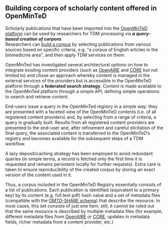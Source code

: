 ## Building corpora of scholarly content offered in OpenMinTeD
Scholarly publications that have been imported into the  [OpenMinTeD platform](https://services.openminted.eu) can be used by researchers for TDM processing via _**a query-based creation of corpora**_.  
Researchers can [build a corpus](https://services.openminted.eu/resourceRegistration/corpus/searchForPublications) by selecting publications from various sources based on specific criteria, e.g. "a corpus of English articles in the biomedicine area", and then apply TDM services on them.

OpenMinTed has investigated several architectural options on how to integrate existing content providers \(such as [OpenAIRE](https://www.openaire.eu/) and [CORE](https://core.ac.uk/) but not limited to\) and chose an approach whereby content is managed in the external services of the providers but is accessible in the OpenMinTeD platform through a **federated search strategy**. Content is made available to the OpenMinTed platform through a simple API, defining simple operations to search and retrieve content.

End-users issue a query in the OpenMinTed registry in a simple way: they are presented with a faceted view of the OpenMinTeD contents \(i.e. of all registered content providers\) and, by selecting from a range of criteria, a query is gradually built. Results from all registered content providers are presented to the end-user and, after refinement and careful elicitation of the final query, the associated content is transferred to the OpenMinTeD’s registry and becomes available for the subsequent steps of a TDM workflow.

A lazy deposit/caching strategy has been employed to avoid redundant queries \(in simple terms, a record is fetched only the first time it is requested and remains persistent locally for further requests\). Extra care is taken to ensure reproducibility of the created corpus by storing an exact version of the content used in it.

Thus, a corpus included in the OpenMinTeD Registry essentially consists of a list of publications. Each publication is identified \(equivalent to a primary key\) by its content \(e.g. full text pdf\) hash value and a set of metadata files \(compatible with the [OMTD-SHARE schema](/the_omtd-share_metadata_schema.md)\) that describe the resource. In most cases, this set consists of just one item; still, it cannot be ruled out that the same resource is described by multiple metadata files \(for example, different metadata files from [OpenAIRE](https://www.openaire.eu/) or [CORE](https://core.ac.uk/), updates in metadata fields, richer metadata from a content provider, etc.\)

